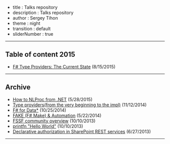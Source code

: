 - title : Talks repository
- description : Talks repository
- author : Sergey Tihon
- theme : night
- transition : default
- sliderNumber : true

***

## Table of content 2015

* [ F# Type Providers: The Current State](typeproviders.html) (8/15/2015)

***

## Archive

* [How to NLProc from .NET](http://www.slideshare.net/sergeytihon/nlpnet) (5/28/2015)
* [Type providers(from the very beginning to the impl)](http://www.slideshare.net/sergeytihon/type-providersfrom-the-very-beginning-to-the-implementation) (11/12/2014)
* [F# for Data*](http://www.slideshare.net/sergeytihon/f-for-data) (10/25/2014)
* [FAKE (F# Make) & Automation](http://www.slideshare.net/sergeytihon/fake-f-make-automation) (5/22/2014)
* [FSSF community overview](http://www.slideshare.net/sergeytihon/fssf-community-overview) (10/10/2013)
* [printfn "Hello World"](http://www.slideshare.net/sergeytihon/printfn-hello-world) (10/10/2013)
* [Declarative authorization in SharePoint REST services](http://www.slideshare.net/sergeytihon/declarative-authorization-insharepointrestservices) (6/27/2013)

***